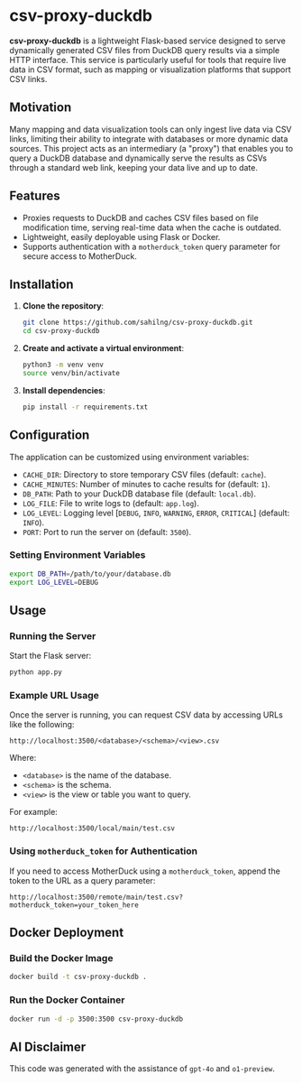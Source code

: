 # csv-proxy-duckdb

**csv-proxy-duckdb** is a lightweight Flask-based service designed to serve dynamically generated CSV files from DuckDB query results via a simple HTTP interface. This service is particularly useful for tools that require live data in CSV format, such as mapping or visualization platforms that support CSV links.

## Motivation

Many mapping and data visualization tools can only ingest live data via CSV links, limiting their ability to integrate with databases or more dynamic data sources. This project acts as an intermediary (a "proxy") that enables you to query a DuckDB database and dynamically serve the results as CSVs through a standard web link, keeping your data live and up to date.

## Features

- Proxies requests to DuckDB and caches CSV files based on file modification time, serving real-time data when the cache is outdated.
- Lightweight, easily deployable using Flask or Docker.
- Supports authentication with a `motherduck_token` query parameter for secure access to MotherDuck.

## Installation

1. **Clone the repository**:

   ```bash
   git clone https://github.com/sahilng/csv-proxy-duckdb.git
   cd csv-proxy-duckdb
   ```

2. **Create and activate a virtual environment**:

   ```bash
   python3 -m venv venv
   source venv/bin/activate
   ```

3. **Install dependencies**:

   ```bash
   pip install -r requirements.txt
   ```

## Configuration

The application can be customized using environment variables:

- `CACHE_DIR`: Directory to store temporary CSV files (default: `cache`).
- `CACHE_MINUTES`: Number of minutes to cache results for (default: `1`).
- `DB_PATH`: Path to your DuckDB database file (default: `local.db`).
- `LOG_FILE`: File to write logs to (default: `app.log`).
- `LOG_LEVEL`: Logging level \[`DEBUG`, `INFO`, `WARNING`, `ERROR`, `CRITICAL`\] (default: `INFO`).
- `PORT`: Port to run the server on (default: `3500`).

### Setting Environment Variables

```bash
export DB_PATH=/path/to/your/database.db
export LOG_LEVEL=DEBUG
```

## Usage

### Running the Server

Start the Flask server:

```bash
python app.py
```

### Example URL Usage

Once the server is running, you can request CSV data by accessing URLs like the following:

```
http://localhost:3500/<database>/<schema>/<view>.csv
```

Where:

- `<database>` is the name of the database.
- `<schema>` is the schema.
- `<view>` is the view or table you want to query.

For example:

```
http://localhost:3500/local/main/test.csv
```

### Using `motherduck_token` for Authentication

If you need to access MotherDuck using a `motherduck_token`, append the token to the URL as a query parameter:

```
http://localhost:3500/remote/main/test.csv?motherduck_token=your_token_here
```

## Docker Deployment

### Build the Docker Image

```bash
docker build -t csv-proxy-duckdb .
```

### Run the Docker Container

```bash
docker run -d -p 3500:3500 csv-proxy-duckdb
```

## AI Disclaimer

This code was generated with the assistance of `gpt-4o` and `o1-preview`.
